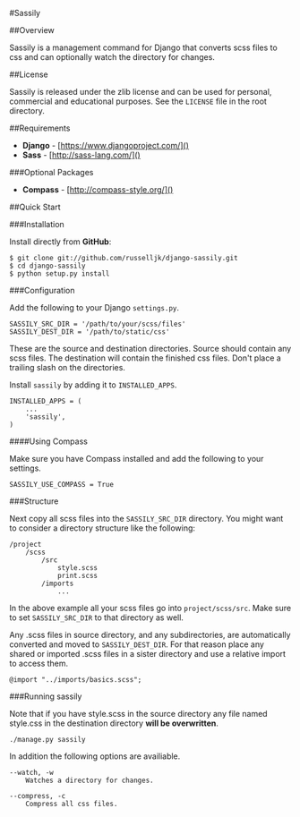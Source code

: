 #Sassily

##Overview

Sassily is a management command for Django that converts scss files to css and can optionally watch the directory for changes.

##License

Sassily is released under the zlib license and can be used for personal, commercial and educational purposes. See the `LICENSE` file in the root directory.

##Requirements

* **Django** - [https://www.djangoproject.com/]()
* **Sass** - [http://sass-lang.com/]()

###Optional Packages

* **Compass** - [http://compass-style.org/]()

##Quick Start

###Installation

Install directly from **GitHub**:

    $ git clone git://github.com/russelljk/django-sassily.git
    $ cd django-sassily
    $ python setup.py install

###Configuration
    
Add the following to your Django `settings.py`. 

    SASSILY_SRC_DIR = '/path/to/your/scss/files'
    SASSILY_DEST_DIR = '/path/to/static/css'

These are the source and destination directories. Source should contain any scss files. The destination will contain the finished css files. Don't place a trailing slash on the directories.

Install `sassily` by adding it to `INSTALLED_APPS`.

    INSTALLED_APPS = (
        ...
        'sassily',
    )

####Using Compass

Make sure you have Compass installed and add the following to your settings.

    SASSILY_USE_COMPASS = True

###Structure

Next copy all scss files into the `SASSILY_SRC_DIR` directory. You might want to consider a directory structure like the following:

    /project
        /scss
            /src
                style.scss
                print.scss
            /imports
                ...
            
In the above example all your scss files go into `project/scss/src`. Make sure to set `SASSILY_SRC_DIR` to that directory as well. 

Any .scss files in source directory, and any subdirectories, are automatically converted and moved to `SASSILY_DEST_DIR`. For that reason place any shared or imported .scss files in a sister directory and use a relative import to access them.

    @import "../imports/basics.scss";

###Running sassily

Note that if you have style.scss in the source directory any file named style.css in the destination directory **will be overwritten**.

    ./manage.py sassily

In addition the following options are availiable.

    --watch, -w
        Watches a directory for changes.
    
    --compress, -c
        Compress all css files. 
